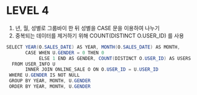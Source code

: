 # LEVEL 4
1. 년, 월, 성별로 그룹바이 한 뒤 성별을 CASE 문을 이용하여 나누기
2. 중복되는 데이터를 제거하기 위해 COUNT(DISTINCT O.USER_ID) 를 사용


```java
SELECT YEAR(O.SALES_DATE) AS YEAR, MONTH(O.SALES_DATE) AS MONTH,
       CASE WHEN U.GENDER = 0 THEN 0
            ELSE 1 END AS GENDER, COUNT(DISTINCT O.USER_ID) AS USERS
  FROM USER_INFO U
       INNER JOIN ONLINE_SALE O ON O.USER_ID = U.USER_ID
 WHERE U.GENDER IS NOT NULL
 GROUP BY YEAR, MONTH, U.GENDER
 ORDER BY YEAR, MONTH, U.GENDER
```
